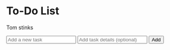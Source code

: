 <!DOCTYPE html>
<html lang="en">
<head>
  <meta charset="UTF-8">
  <meta name="viewport" content="width=device-width, initial-scale=1.0">
  <title>To-Do List</title>
  <link rel="stylesheet" href="styles.css">
</head>
<body>
  <div class="container">
    <h1>To-Do List</h1>
    <p>Tom stinks</p>
    <input type="text" id="task-input" placeholder="Add a new task">
    <input type="text" id="details-input" placeholder="Add task details (optional)">
    <button onclick="addTask()">Add</button>
    <ul id="task-list"></ul>
  </div>
  <script>
    function
  </script>
</body>
</html>
